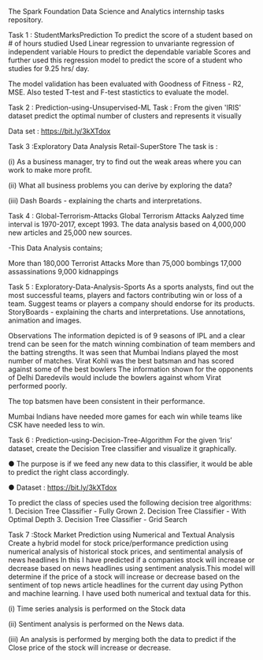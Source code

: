 
The Spark Foundation Data Science and Analytics internship tasks repository.

Task 1 : StudentMarksPrediction
To predict the score of a student based on # of hours studied Used Linear regression to unvariante regression of independent variable Hours to predict the dependable variable Scores and further used this regression model to predict the score of a student who studies for 9.25 hrs/ day.

The model validation has been evaluated with Goodness of Fitness - R2, MSE. Also tested T-test and F-test stastictics to evaluate the model.

Task 2 : Prediction-using-Unsupervised-ML
Task : From the given 'IRIS' dataset predict the optimal number of clusters and represents it visually

Data set : https://bit.ly/3kXTdox

Task 3 :Exploratory Data Analysis Retail-SuperStore
The task is :

(i) As a business manager, try to find out the weak areas where you can work to make more profit.

(ii) What all business problems you can derive by exploring the data?

(iii) Dash Boards - explaining the charts and interpretations.

Task 4 : Global-Terrorism-Attacks
Global Terrorism Attacks Aalyzed time interval is 1970-2017, except 1993. The data analysis based on 4,000,000 new articles and 25,000 new sources.

-This Data Analysis contains;

More than 180,000 Terrorist Attacks More than 75,000 bombings 17,000 assassinations 9,000 kidnappings

Task 5 : Exploratory-Data-Analysis-Sports
As a sports analysts, find out the most successful teams, players and factors contributing win or loss of a team. Suggest teams or players a company should endorse for its products. StoryBoards - explaining the charts and interpretations. Use annotations, animation and images.

Observations The information depicted is of 9 seasons of IPL and a clear trend can be seen for the match winning combination of team members and the batting strengths. It was seen that Mumbai Indians played the most number of matches. Virat Kohli was the best batsman and has scored against some of the best bowlers The information shown for the opponents of Delhi Daredevils would include the bowlers against whom Virat performed poorly.

The top batsmen have been consistent in their performance.

Mumbai Indians have needed more games for each win while teams like CSK have needed less to win.

Task 6 : Prediction-using-Decision-Tree-Algorithm
For the given ‘Iris’ dataset, create the Decision Tree classifier and visualize it graphically.

● The purpose is if we feed any new data to this classifier, it would be able to predict the right class accordingly.

● Dataset : https://bit.ly/3kXTdox

To predict the class of species used the following decision tree algorithms: 1. Decision Tree Classifier - Fully Grown 2. Decision Tree Classifier - With Optimal Depth 3. Decision Tree Classifier - Grid Search

Task 7 :Stock Market Prediction using Numerical and Textual Analysis
Create a hybrid model for stock price/performance prediction using numerical analysis of historical stock prices, and sentimental analysis of news headlines In this I have predicted if a companies stock will increase or decrease based on news headlines using sentiment analysis.This model will determine if the price of a stock will increase or decrease based on the sentiment of top news article headlines for the current day using Python and machine learning.
I have used both numerical and textual data for this.

(i) Time series analysis is performed on the Stock data

(ii) Sentiment analysis is performed on the News data.

(iii) An analysis is performed by merging both the data to predict if the Close price of the stock will increase or decrease.
